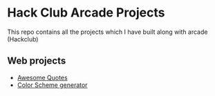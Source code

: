 # Hack Club Arcade Projects

This repo contains all the projects which I have built along with arcade (Hackclub)

## Web projects

- [Awesome Quotes](https://innovativecreations.github.io/Arcade/Awesome%20Quotes/)
- [Color Scheme generator](https://innovativecreations.github.io/Arcade/change%20color%20scheme/)
